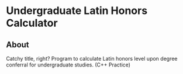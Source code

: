 # Undergraduate Latin Honors Calculator

## About
Catchy title, right? 
Program to calculate Latin honors level upon degree conferral for undergraduate studies. (C++ Practice)
